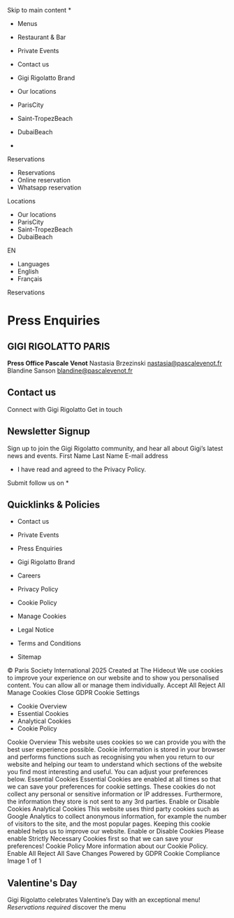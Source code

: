 Skip to main content
  * 

  * Menus
  * Restaurant & Bar
  * Private Events
  * Contact us
  * Gigi Rigolatto Brand


  * Our locations
  * ParisCity
  * Saint-TropezBeach
  * DubaiBeach


  * 

Reservations
  * Reservations
  * Online reservation
  * Whatsapp reservation


Locations
  * Our locations
  * ParisCity
  * Saint-TropezBeach
  * DubaiBeach


EN
  * Languages
  * English
  * Français


Reservations
# Press Enquiries
## GIGI RIGOLATTO PARIS
**Press Office Pascale Venot**
Nastasia Brzezinski nastasia@pascalevenot.fr
Blandine Sanson blandine@pascalevenot.fr
## Contact us
Connect with Gigi Rigolatto
Get in touch
## Newsletter Signup
Sign up to join the Gigi Rigolatto community, and hear all about Gigi’s latest news and events. 
First Name
Last Name
E-mail address
  * I have read and agreed to the Privacy Policy.


Submit
follow us on
  * 

## Quicklinks & Policies
  * Contact us
  * Private Events
  * Press Enquiries
  * Gigi Rigolatto Brand
  * Careers


  * Privacy Policy
  * Cookie Policy
  * Manage Cookies
  * Legal Notice
  * Terms and Conditions
  * Sitemap


© Paris Society International 2025 Created at The Hideout
We use cookies to improve your experience on our website and to show you personalised content. You can allow all or manage them individually.
Accept All Reject All Manage Cookies
Close GDPR Cookie Settings
  * Cookie Overview
  * Essential Cookies
  * Analytical Cookies
  * Cookie Policy


Cookie Overview
This website uses cookies so we can provide you with the best user experience possible. Cookie information is stored in your browser and performs functions such as recognising you when you return to our website and helping our team to understand which sections of the website you find most interesting and useful. You can adjust your preferences below.
Essential Cookies
Essential Cookies are enabled at all times so that we can save your preferences for cookie settings. These cookies do not collect any personal or sensitive information or IP addresses. Furthermore, the information they store is not sent to any 3rd parties.
Enable or Disable Cookies
Analytical Cookies
This website uses third party cookies such as Google Analytics to collect anonymous information, for example the number of visitors to the site, and the most popular pages. Keeping this cookie enabled helps us to improve our website.
Enable or Disable Cookies
Please enable Strictly Necessary Cookies first so that we can save your preferences!
Cookie Policy
More information about our Cookie Policy.
Enable All Reject All Save Changes
Powered by GDPR Cookie Compliance
Image 1 of 1
## Valentine's Day
Gigi Rigolatto celebrates Valentine’s Day with an exceptional menu! _Reservations required_
discover the menu
